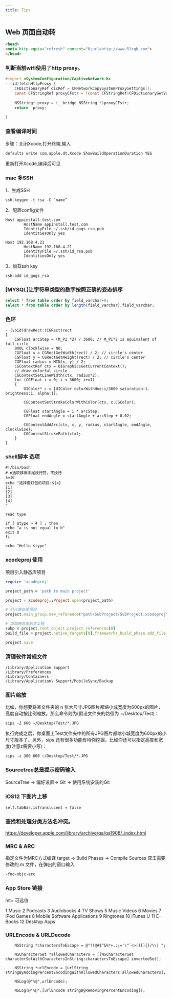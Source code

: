 ```yaml
---
title: Tips
---
```


## Web 页面自动转
```html
<head>
<meta http-equiv="refresh" content="0;url=http://www.51rgb.com">
</head>
```

### 判断当前wifi使用了http proxy。

```objective-c
#import <SystemConfiguration/CaptiveNetwork.h>
- (id)fetchHttpProxy {
    CFDictionaryRef dicRef = CFNetworkCopySystemProxySettings();
    const CFStringRef proxyCFstr = (const CFStringRef)CFDictionaryGetValue(dicRef,
                                                                           (const void*)kCFNetworkProxiesHTTPProxy);
    NSString* proxy = (__bridge NSString *)proxyCFstr;
    return  proxy;
    
}
```

### 查看编译时间

步骤：关闭Xcode,打开终端,输入

```shell
defaults write com.apple.dt.Xcode ShowBuildOperationDuration YES
```

重新打开Xcode,编译后可见


### mac 多SSH

1、生成SSH
```shell
ssh-keygen -t rsa -C “name”
```

2、配置config文件
```
Host appinstall.test.com
        HostName appinstall.test.com
        IdentityFile ~/.ssh/id_gogs_rsa.pub
        IdentitiesOnly yes

Host 192.168.4.21
        HostName 192.168.4.21
        IdentityFile ~/.ssh/id_rsa.pub
        IdentitiesOnly yes
```
3、加载ssh key

```
ssh-add id_gogs_rsa
```

### [MYSQL]让字符串类型的数字按照正确的姿态排序

```sql
select * from table order by field_varchar+0;
select * from table order by length(field_varchar),field_varchar;
```


### 色环

```
- (void)drawRect:(CGRect)rect
{
    CGFloat arcStep = (M_PI *2) / 3600; // M_PI*2 is equivalent of full cirle
    BOOL clocklwise = NO;
    CGFloat x = CGRectGetWidth(rect) / 2; // circle's center
    CGFloat y = CGRectGetHeight(rect) / 2; // circle's center
    CGFloat radius = MIN(x, y) / 2;
    CGContextRef ctx = UIGraphicsGetCurrentContext();
    // draw colorful circle
    CGContextSetLineWidth(ctx, radius*2);
    for (CGFloat i = 0; i < 3600; i+=1)
    {
        UIColor* c = [UIColor colorWithHue:i/3600 saturation:1. brightness:1. alpha:1];
        
        CGContextSetStrokeColorWithColor(ctx, c.CGColor);
        
        CGFloat startAngle = i * arcStep;
        CGFloat endAngle = startAngle + arcStep + 0.02;
        
        CGContextAddArc(ctx, x, y, radius, startAngle, endAngle, clocklwise);
        CGContextStrokePath(ctx);
    }
}
```


### shell脚本 选项

```shell
#!/bin/bash
#-n选项移调末尾换行符，不换行
a=10
echo "选择要打包的项目:${a}
[1]
[2]
[3]
[4]
"

read type

if [ $type > 4 ] ; then
echo "a is not equal to b"
exit 0
fi

echo "Hello $type"
```


### xcodeproj 使用

项目引入静态库项目

```ruby
require 'xcodeproj'

project_path = 'path to main project'

project = Xcodeproj::Project.open(project_path)

# 引入静态库项目
project.main_group.new_reference("path/SubProject/SubProject.xcodeproj")

# 添加静态库到主工程
subp = project.root_object.project_references[0]
build_file = project.native_targets[0].frameworks_build_phase.add_file_reference(subp[:product_group].children[0])

project.save

```


### 清理软件常规文件
```
/Library/Application Support
/Library/Preferences
/Library/Containers
/Library/Application\ Support/MobileSync/Backup
```

### 图片缩放
比如，你想要将某文件夹的 n 张大尺寸JPG图片都缩小成宽度为600px的图片，高度自动按比例缩放。那么命令则为(假设文件夹的路径为 ~/Desktop/Test)：

```
sips -Z 600 ~/Desktop/Test/*.JPG
```

执行完成之后，你桌面上Test文件夹中的所有JPG图片都缩小城宽度为600px的小尺寸版本了。另外，sips 还有很多功能有待你挖掘，比如你还可以指定高度和宽度(注意z需要小写)：

```
sips -z 300 600 ~/Desktop/Test/*.JPG
```


### Sourcetree总是提示密码输入
SourceTree -> 偏好设置-> Git -> 使用系统安装的Git

### iOS12 下图片上移
```
self.tabBar.isTranslucent = false
```

### 查找和处理分类方法名冲突。
https://developer.apple.com/library/archive/qa/qa1908/_index.html

### MRC & ARC

指定文件为MRC方式编译
target -> Build Phases -> Compile Sources
双击需要修改的.m 文件，在弹出的窗口输入
```
-fno-objc-arc
```

### App Store 链接

mt= 可选值

1   Music
2   Podcasts
3   Audiobooks
4   TV Shows
5   Music Videos
6   Movies
7   iPod Games
8   Mobile Software Applications
9   Ringtones
10  iTunes U
11  E-Books
12  Desktop Apps


### URLEncode & URLDecode
```
    NSString *charactersToEscape = @"?!@#$^&%*+,:;='\"`<>()[]{}/\\| ";

    NSCharacterSet *allowedCharacters = [[NSCharacterSet characterSetWithCharactersInString:charactersToEscape] invertedSet];
    
    NSString *urlEncode = [urlString stringByAddingPercentEncodingWithAllowedCharacters:allowedCharacters];
    
    NSLog(@"%@",urlEncode);
    
    NSLog(@"%@",[urlEncode stringByRemovingPercentEncoding]);
```